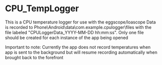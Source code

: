 # CPU_TempLogger
This is a CPU temperature logger for use with the eggscope/loascope
Data is recorded to Phone\Android\data\com.example.cpulogger\files with the file labeled "CPULoggerData_YYYY-MM-DD hh:mm:ss". Only one file should be created for each instance of the app being opened

Important to note: 
Currently the app does not record temperatures when app is sent to the background but will resume recording automatically when brought back to the forefront

